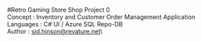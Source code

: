 #Retro Gaming Store Shop Project 0\
Concept : Inventory and Customer Order Management Application\
Languages : C# UI / Azure SQL Repo-DB\
Author : sid.hinson@revature.net\
